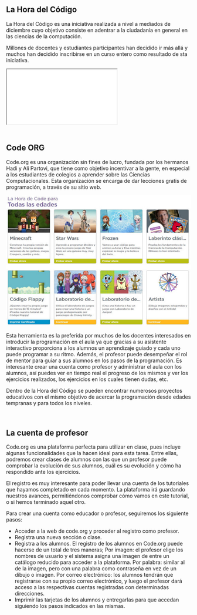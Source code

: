 ## La Hora del Código

La Hora del Código es una iniciativa realizada a nivel a mediados de diciembre cuyo objetivo consiste en adentrar a la ciudadanía en general en las ciencias de la computación. 

Millones de docentes y estudiantes participantes han decidido ir más allá y muchos han decidido inscribirse en un curso entero como resultado de sta iniciativa.

<div class="iframe">
  <iframe src="//www.youtube.com/embed/nKIu9yen5nc" allowfullscreen></iframe>
</div>



<br />



## Code ORG

Code.org es una organización sin fines de lucro, fundada por los hermanos Hadi y Ali Partovi, que tiene como objetivo incentivar a la gente, en especial a los estudiantes de colegios a aprender sobre las Ciencias Computacionales. Esta organización se encarga de dar lecciones gratis de programación, a través de su sitio web.

![](img/codeorg.jpg "Code.org")

Esta herramienta es la preferida por muchos de los docentes interesados en introducir la programación en el aula ya que gracias a su asistente interactivo proporciona a los alumnos un aprendizaje guiado y cada uno puede programar a su ritmo. Además, el profesor puede desempeñar el rol de mentor para guiar a sus alumnos en los pasos de la programación. Es interesante crear una cuenta como profesor y administrar el aula con los alumnos, así puedes ver en tiempo real el progreso de los mismos y ver los ejercicios realizados, los ejercicios en los cuales tienen dudas, etc.

Dentro de la Hora del Código se pueden encontrar numerosos proyectos educativos con el mismo objetivo de acercar la programación desde edades tempranas y para todos los niveles.



<br />



## La cuenta de profesor

Code.org es una plataforma perfecta para utilizar en clase, pues incluye algunas funcionalidades que la hacen ideal para esta tarea. Entre ellas, podremos crear clases de alumnos con las que un profesor puede comprobar la evolución de sus alumnos, cuál es su evolución y cómo ha respondido ante los ejercicios.

El registro es muy interesante para poder llevar una cuenta de los tutoriales que hayamos completado en cada momento. La plataforma irá guardando nuestros avances, permitiéndonos comprobar cómo vamos en este tutorial, o si hemos terminado aquel otro.

Para crear una cuenta como educador o profesor, seguiremos los siguiente pasos:

- Acceder a la web de code.org y proceder al registro como profesor.
- Registra una nueva sección o clase.
- Registra a los alumnos. El registro de los alumnos en Code.org puede hacerse de un total de tres maneras; Por imagen: el profesor elige los nombres de usuario y el sistema asigna una imagen de entre un catálogo reducido para acceder a la plataforma. Por palabra: similar al de la imagen, pero con una palabra como contraseña en vez de un dibujo o imagen. Por correo electrónico: los alumnos tendrán que registrarse con su propio correo electrónico, y luego el profesor dará acceso a las respectivas cuentas registradas con determinadas direcciones.
- Imprimir las tarjetas de los alumnos y entregarlas para que accedan siguiendo los pasos indicados en las mismas.
